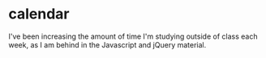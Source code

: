 # calendar

I've been increasing the amount of time I'm studying outside of class each week, as I am behind in the Javascript and jQuery material.
